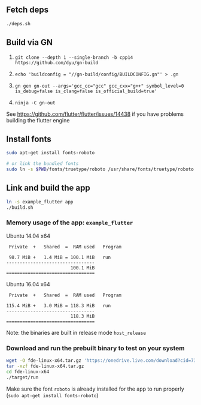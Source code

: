## Fetch deps
```sh
./deps.sh
```

## Build via GN
1. `git clone --depth 1 --single-branch -b cpp14 https://github.com/dyu/gn-build`

2. `echo 'buildconfig = "//gn-build/config/BUILDCONFIG.gn"' > .gn`

3. `gn gen gn-out --args='gcc_cc="gcc" gcc_cxx="g++" symbol_level=0 is_debug=false is_clang=false is_official_build=true'`

4. `ninja -C gn-out`

See https://github.com/flutter/flutter/issues/14438 if you have problems building the flutter engine

## Install fonts
```sh
sudo apt-get install fonts-roboto

# or link the bundled fonts
sudo ln -s $PWD/fonts/truetype/roboto /usr/share/fonts/truetype/roboto
```

## Link and build the app
```sh
ln -s example_flutter app
./build.sh
```

### Memory usage of the app: `example_flutter`
Ubuntu 14.04 x64
```
 Private  +   Shared  =  RAM used	Program

 98.7 MiB +   1.4 MiB = 100.1 MiB	run
---------------------------------
                        100.1 MiB
=================================
```

Ubuntu 16.04 x64
```
 Private  +   Shared  =  RAM used	Program

115.4 MiB +   3.0 MiB = 118.3 MiB	run
---------------------------------
                        118.3 MiB
=================================
```

Note: the binaries are built in release mode `host_release`

### Download and run the prebuilt binary to test on your system
```sh
wget -O fde-linux-x64.tar.gz 'https://onedrive.live.com/download?cid=73A9A646B31A141F&resid=73A9A646B31A141F%21469&authkey=AKdY45YMew02dZg'
tar -xzf fde-linux-x64.tar.gz
cd fde-linux-x64
./target/run
```

Make sure the font `roboto` is already installed for the app to run properly (`sudo apt-get install fonts-roboto`)

